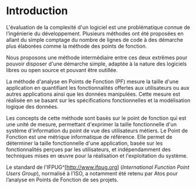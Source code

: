 # Introduction

L'évaluation de la complexité d'un logiciel est une problématique connue de l’ingénierie du développement. Plusieurs méthodes ont été proposées en allant du simple comptage du nombre de lignes de code à des démarche plus élaborées comme la méthode des points de fonction.

Nous proposons une méthode intermédiaire entre ces deux extrêmes pour pouvoir disposer d'une démarche simple, adaptée à la nature des logiciels libres ou open source et pouvant être outillée.

La méthode d'analyse en Points de Fonction (PF) mesure la taille d'une application en quantifiant les fonctionnalités offertes aux utilisateurs ou aux autres applications ainsi que les données manipulées. Cette mesure est réalisée en se basant sur les spécifications fonctionnelles et la modélisation logique des données.

Les concepts de cette méthode sont basés sur le point de fonction qui est une unité de mesure, permettant d'exprimer la taille fonctionnelle d'un système d'information du point de vue des utilisateurs métiers. Le Point de Fonction est une métrique informatique de référence. Elle permet de déterminer la taille fonctionnelle d'une application, basée sur les fonctionnalités perçues par les utilisateurs, et indépendamment des techniques mises en œuvre pour la réalisation et l'exploitation du système.

Le standard de l'IFPUG^[<http://www.ifpug.org>] (_International Function Point Users Group_), normalisé à l'ISO, a notamment été retenu par Atos pour l’analyse en Points de Fonction de ses projets.
